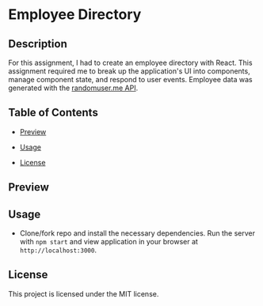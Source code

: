 # Employee Directory


## Description

For this assignment, I had to create an employee directory with React. This assignment required me to break up the application's UI into components, manage component state, and respond to user events. Employee data was generated with the [randomuser.me API](https://randomuser.me).

## Table of Contents

* [Preview](#preview)


* [Usage](#usage)

* [License](#license)



## Preview



## Usage

* Clone/fork repo and install the necessary dependencies. Run the server with `npm start` and view application in your browser at `http://localhost:3000`.


## License

This project is licensed under the MIT license.


